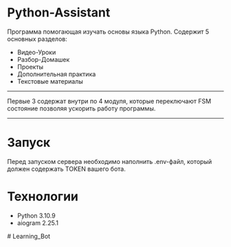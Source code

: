 ﻿# Python-Assistant
Программа помогающая изучать основы языка Python.
Содержит 5 основных разделов:
 - Видео-Уроки
 - Разбор-Домашек
 - Проекты
 - Дополнительная практика
 - Текстовые материалы                                                                                                        
___
Первые 3 содержат внутри по 4 модуля, которые переключают FSM состояние
позволяя ускорить работу программы.
___
# Запуск
Перед запуском сервера необходимо наполнить .env-файл,
который должен содержать TOKEN вашего бота.

# Технологии
 - Python 3.10.9
 - aiogram 2.25.1 



#   L e a r n i n g _ B o t  
 